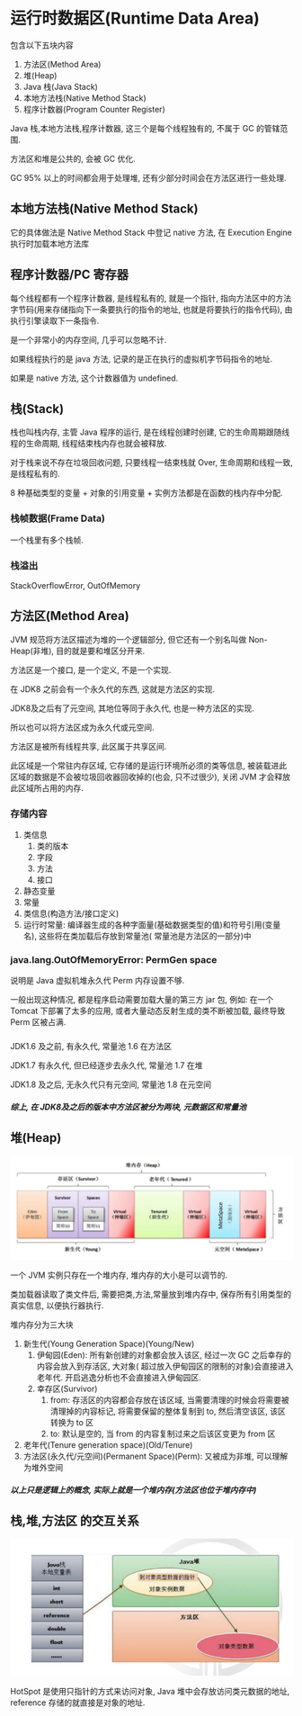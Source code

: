 # 运行时数据区(Runtime Data Area)

包含以下五块内容

1. 方法区(Method Area)
2. 堆(Heap)
3. Java 栈(Java Stack)
4. 本地方法栈(Native Method Stack)
5. 程序计数器(Program Counter Register)

Java 栈,本地方法栈,程序计数器, 这三个是每个线程独有的, 不属于 GC 的管辖范围.

方法区和堆是公共的, 会被 GC 优化.

GC 95% 以上的时间都会用于处理堆, 还有少部分时间会在方法区进行一些处理.

## 本地方法栈(Native Method Stack)

它的具体做法是 Native Method Stack 中登记 native 方法, 在 Execution Engine 执行时加载本地方法库

## 程序计数器/PC 寄存器

每个线程都有一个程序计数器, 是线程私有的, 就是一个指针, 指向方法区中的方法字节码(用来存储指向下一条要执行的指令的地址,
也就是将要执行的指令代码), 由执行引擎读取下一条指令.

是一个非常小的内存空间, 几乎可以忽略不计.

如果线程执行的是 java 方法, 记录的是正在执行的虚拟机字节码指令的地址.

如果是 native 方法, 这个计数器值为 undefined.

## 栈(Stack)

栈也叫栈内存, 主管 Java 程序的运行, 是在线程创建时创建, 它的生命周期跟随线程的生命周期, 线程结束栈内存也就会被释放.

对于栈来说不存在垃圾回收问题, 只要线程一结束栈就 Over, 生命周期和线程一致, 是线程私有的.

8 种基础类型的变量 + 对象的引用变量 + 实例方法都是在函数的栈内存中分配.

### 栈帧数据(Frame Data)

一个栈里有多个栈帧.

### 栈溢出

StackOverflowError, OutOfMemory

## 方法区(Method Area)

JVM 规范将方法区描述为堆的一个逻辑部分, 但它还有一个别名叫做 Non-Heap(非堆), 目的就是要和堆区分开来.

方法区是一个接口, 是一个定义, 不是一个实现.

在 JDK8 之前会有一个永久代的东西, 这就是方法区的实现.

JDK8及之后有了元空间, 其地位等同于永久代, 也是一种方法区的实现.

所以也可以将方法区成为永久代或元空间.

方法区是被所有线程共享, 此区属于共享区间.

此区域是一个常驻内存区域, 它存储的是运行环境所必须的类等信息, 被装载进此区域的数据是不会被垃圾回收器回收掉的(也会,
只不过很少), 关闭 JVM 才会释放此区域所占用的内存.

### 存储内容

1. 类信息
    1. 类的版本
    2. 字段
    3. 方法
    4. 接口
2. 静态变量
3. 常量
4. 类信息(构造方法/接口定义)
5. 运行时常量: 编译器生成的各种字面量(基础数据类型的值)和符号引用(变量名), 这些将在类加载后存放到常量池(
   常量池是方法区的一部分)中

### java.lang.OutOfMemoryError: PermGen space

说明是 Java 虚拟机堆永久代 Perm 内存设置不够.

一般出现这种情况, 都是程序启动需要加载大量的第三方 jar 包, 例如: 在一个 Tomcat 下部署了太多的应用,
或者大量动态反射生成的类不断被加载, 最终导致 Perm 区被占满.

###          

JDK1.6 及之前, 有永久代, 常量池 1.6 在方法区

JDK1.7 有永久代, 但已经逐步去永久代, 常量池 1.7 在堆

JDK1.8 及之后, 无永久代只有元空间, 常量池 1.8 在元空间

##### 综上, 在 JDK8及之后的版本中方法区被分为两块, 元数据区和常量池

## 堆(Heap)

![007.png](img%2F007.png)

一个 JVM 实例只存在一个堆内存, 堆内存的大小是可以调节的.

类加载器读取了类文件后, 需要把类,方法,常量放到堆内存中, 保存所有引用类型的真实信息, 以便执行器执行.

堆内存分为三大块

1. 新生代(Young Generation Space)(Young/New)
    1. 伊甸园(Eden): 所有新创建的对象都会放入该区, 经过一次 GC 之后幸存的内容会放入到存活区, 大对象(
       超过放入伊甸园区的限制的对象)会直接进入老年代. 开启逃逸分析也不会直接进入伊甸园区.
    2. 幸存区(Survivor)
        1. from: 存活区的内容都会存放在该区域, 当需要清理的时候会将需要被清理掉的内容标记, 将需要保留的整体复制到 to,
           然后清空该区, 该区转换为 to 区
        2. to: 默认是空的, 当 from 的内容复制过来之后该区变更为 from 区
2. 老年代(Tenure generation space)(Old/Tenure)
3. 方法区(永久代/元空间)(Permanent Space)(Perm): 又被成为非堆, 可以理解为堆外空间

##### 以上只是逻辑上的概念, 实际上就是一个堆内存(方法区也位于堆内存中)

## 栈,堆,方法区 的交互关系

![012.png](img%2F012.png)

HotSpot 是使用只指针的方式来访问对象, Java 堆中会存放访问类元数据的地址, reference 存储的就直接是对象的地址.
